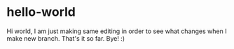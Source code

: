 # hello-world


Hi world,
I am just making same editing in order to see what changes when I make new branch. That's it so far. Bye! :)
